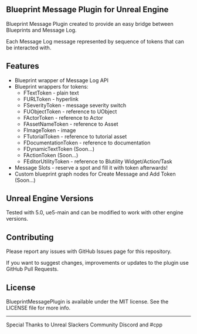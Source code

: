 ## Blueprint Message Plugin for Unreal Engine

Blueprint Message Plugin created to provide an easy bridge between Blueprints and Message Log. 

Each Message Log message represented by sequence of tokens that can be interacted with.

## Features

 * Blueprint wrapper of Message Log API
 * Blueprint wrappers for tokens:
   * FTextToken - plain text
   * FURLToken - hyperlink
   * FSeverityToken - message severity switch
   * FUObjectToken - reference to UObject
   * FActorToken - reference to Actor
   * FAssetNameToken - reference to Asset
   * FImageToken - image 
   * FTutorialToken - reference to tutorial asset
   * FDocumentationToken - reference to documentation 
   * FDynamicTextToken (Soon...)
   * FActionToken (Soon...)
   * FEditorUtilityToken - reference to Blutility Widget/Action/Task
 * Message Slots - reserve a spot and fill it with token afterwards!
 * Custom blueprint graph nodes for Create Message and Add Token (Soon...)

## Unreal Engine Versions

Tested with 5.0, ue5-main and can be modified to work with other engine versions.

## Contributing

Please report any issues with GitHub Issues page for this repository.

If you want to suggest changes, improvements or updates to the plugin use GitHub Pull Requests.

## License

BlueprintMessagePlugin is available under the MIT license. See the LICENSE file for more info.

---

Special Thanks to Unreal Slackers Community Discord and #cpp 
